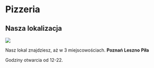 # Pizzeria

## Nasza lokalizacja 

<img src="https://images.pexels.com/photos/13441788/pexels-photo-13441788.jpeg?auto=compress&cs=tinysrgb&w=500&h=750&dpr=1">

Nasz lokal znajdziesz, aż w 3 miejscowościach. **Poznań** **Leszno** **Piła**

Godziny otwarcia od 12-22.

